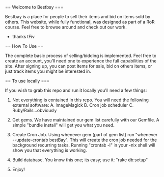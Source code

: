 == Welcome to Bestbay ===

Bestbay is a place for people to sell their items and bid on items sold by others. This website, while fully functional, was designed as part of a RoR course. Feel free to browse around and check out our work.

- thanks tFiv

== How To Use ==

The complete basic process of selling/bidding is implemented. Feel free to create an account, you'll need one to experience the full capabilities of the site. After signing up, you can post items for sale, bid on others items, or just track items you might be interested in.

== To use locally ===

If you wish to grab this repo and run it locally you'll need a few things:
1. Not everything is contained in this repo. You will need the following external software:
    A. ImageMagick
    B. Cron job scheduler
    C. Ruby/Rails...obviously

2. Get gems. We have maintained our gem list carefully with our Gemfile. A simple "bundle install" will get you what you need.

3. Create Cron Job. Using whenever gem (part of gem list) run "whenever --update-crontab bestBay". This will create the cron job needed for the background recurring tasks. Running "crontab -l" in your -nix shell will show you that everything is working.

4. Build database. You know this one; its easy; use it: "rake db:setup"

5. Enjoy!

